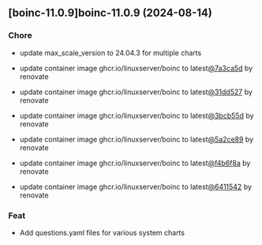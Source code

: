 

## [boinc-11.0.9]boinc-11.0.9 (2024-08-14)

### Chore



- update max_scale_version to 24.04.3 for multiple charts

- update container image ghcr.io/linuxserver/boinc to latest[@7a3ca5d](https://github.com/7a3ca5d) by renovate

- update container image ghcr.io/linuxserver/boinc to latest[@31dd527](https://github.com/31dd527) by renovate

- update container image ghcr.io/linuxserver/boinc to latest[@3bcb55d](https://github.com/3bcb55d) by renovate

- update container image ghcr.io/linuxserver/boinc to latest[@5a2ce89](https://github.com/5a2ce89) by renovate

- update container image ghcr.io/linuxserver/boinc to latest[@f4b6f8a](https://github.com/f4b6f8a) by renovate

- update container image ghcr.io/linuxserver/boinc to latest[@6411542](https://github.com/6411542) by renovate

### Feat



- Add questions.yaml files for various system charts